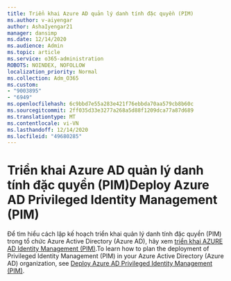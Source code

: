 ```yaml
---
title: Triển khai Azure AD quản lý danh tính đặc quyền (PIM)
ms.author: v-aiyengar
author: AshaIyengar21
manager: dansimp
ms.date: 12/14/2020
ms.audience: Admin
ms.topic: article
ms.service: o365-administration
ROBOTS: NOINDEX, NOFOLLOW
localization_priority: Normal
ms.collection: Adm_O365
ms.custom:
- "9003895"
- "6949"
ms.openlocfilehash: 6c9bbd7e55a283e421f76ebbda70aa579cb8b60c
ms.sourcegitcommit: 2ff035d33e3277a268a5d88f1209dca77a87d689
ms.translationtype: MT
ms.contentlocale: vi-VN
ms.lasthandoff: 12/14/2020
ms.locfileid: "49680285"
---
```

# <a name="deploy-azure-ad-privileged-identity-management-pim"></a><span data-ttu-id="39117-102">Triển khai Azure AD quản lý danh tính đặc quyền (PIM)</span><span class="sxs-lookup"><span data-stu-id="39117-102">Deploy Azure AD Privileged Identity Management (PIM)</span></span>

<span data-ttu-id="39117-103">Để tìm hiểu cách lập kế hoạch triển khai quản lý danh tính đặc quyền (PIM) trong tổ chức Azure Active Directory (Azure AD), hãy xem [triển khai AZURE AD Identity Management (PIM)](https://go.microsoft.com/fwlink/?linkid=2132095).</span><span class="sxs-lookup"><span data-stu-id="39117-103">To learn how to plan the deployment of Privileged Identity Management (PIM) in your Azure Active Directory (Azure AD) organization, see [Deploy Azure AD Privileged Identity Management (PIM)](https://go.microsoft.com/fwlink/?linkid=2132095).</span></span>